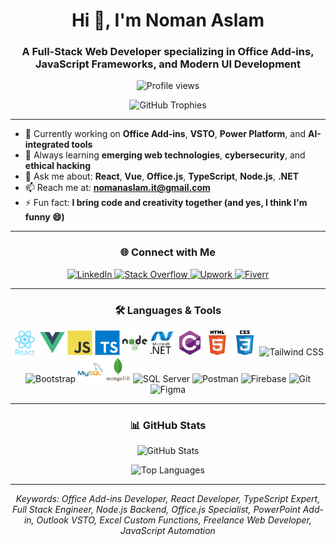 <h1 align="center">Hi 👋, I'm Noman Aslam</h1>
<h3 align="center">A Full-Stack Web Developer specializing in Office Add-ins, JavaScript Frameworks, and Modern UI Development</h3>

<p align="center">
  <img src="https://komarev.com/ghpvc/?username=devnomanaslam&label=Profile%20views&color=0e75b6&style=flat" alt="Profile views" />
</p>

<p align="center">
  <img src="https://github-profile-trophy.vercel.app/?username=devnomanaslam&theme=flat" alt="GitHub Trophies" />
</p>

---

- 🔭 Currently working on **Office Add-ins**, **VSTO**, **Power Platform**, and **AI-integrated tools**
- 🌱 Always learning **emerging web technologies**, **cybersecurity**, and **ethical hacking**
- 💬 Ask me about: **React**, **Vue**, **Office.js**, **TypeScript**, **Node.js**, **.NET**
- 📫 Reach me at: **nomanaslam.it@gmail.com**
- ⚡ Fun fact: **I bring code and creativity together (and yes, I think I'm funny 😄)**

---

<h3 align="center">🌐 Connect with Me</h3>

<p align="center">
  <a href="https://www.linkedin.com/in/devnomanaslam/" target="_blank">
    <img src="https://raw.githubusercontent.com/rahuldkjain/github-profile-readme-generator/master/src/images/icons/Social/linked-in-alt.svg" alt="LinkedIn" height="30" width="40" />
  </a>
  <a href="https://stackoverflow.com/users/22285621/devnomanaslam" target="_blank">
    <img src="https://raw.githubusercontent.com/rahuldkjain/github-profile-readme-generator/master/src/images/icons/Social/stack-overflow.svg" alt="Stack Overflow" height="30" width="40" />
  </a>
  <a href="https://www.upwork.com/freelancers/~01747b941f1b99af96" target="_blank">
    <img src="https://cdn.worldvectorlogo.com/logos/upwork.svg" alt="Upwork" height="35" width="40" />
  </a>
  <a href="https://www.fiverr.com/noman3839" target="_blank">
    <img src="https://cdn.worldvectorlogo.com/logos/fiverr-1.svg" alt="Fiverr" height="35" width="40"/>
  </a>
</p>

---

<h3 align="center">🛠️ Languages & Tools</h3>

<p align="center">
  <img src="https://raw.githubusercontent.com/devicons/devicon/master/icons/react/react-original-wordmark.svg" alt="React" width="40" height="40"/>
  <img src="https://raw.githubusercontent.com/devicons/devicon/master/icons/vuejs/vuejs-original.svg" alt="Vue" width="40" height="40"/>
  <img src="https://raw.githubusercontent.com/devicons/devicon/master/icons/javascript/javascript-original.svg" alt="JavaScript" width="40" height="40"/>
  <img src="https://raw.githubusercontent.com/devicons/devicon/master/icons/typescript/typescript-original.svg" alt="TypeScript" width="40" height="40"/>
  <img src="https://raw.githubusercontent.com/devicons/devicon/master/icons/nodejs/nodejs-original-wordmark.svg" alt="Node.js" width="40" height="40"/>
  <img src="https://raw.githubusercontent.com/devicons/devicon/master/icons/dot-net/dot-net-original-wordmark.svg" alt=".NET" width="40" height="40"/>
  <img src="https://raw.githubusercontent.com/devicons/devicon/master/icons/csharp/csharp-original.svg" alt="C#" width="40" height="40"/>
  <img src="https://raw.githubusercontent.com/devicons/devicon/master/icons/html5/html5-original-wordmark.svg" alt="HTML5" width="40" height="40"/>
  <img src="https://raw.githubusercontent.com/devicons/devicon/master/icons/css3/css3-original-wordmark.svg" alt="CSS3" width="40" height="40"/>
  <img src="https://www.vectorlogo.zone/logos/tailwindcss/tailwindcss-icon.svg" alt="Tailwind CSS" width="40" height="40"/>
  <img src="https://www.vectorlogo.zone/logos/bootstrap/bootstrap-icon.svg" alt="Bootstrap" width="40" height="40"/>
  <img src="https://raw.githubusercontent.com/devicons/devicon/master/icons/mysql/mysql-original-wordmark.svg" alt="MySQL" width="40" height="40"/>
  <img src="https://raw.githubusercontent.com/devicons/devicon/master/icons/mongodb/mongodb-original-wordmark.svg" alt="MongoDB" width="40" height="40"/>
  <img src="https://www.svgrepo.com/show/303229/microsoft-sql-server-logo.svg" alt="SQL Server" width="40" height="40"/>
  <img src="https://www.vectorlogo.zone/logos/getpostman/getpostman-icon.svg" alt="Postman" width="40" height="40"/>
  <img src="https://www.vectorlogo.zone/logos/firebase/firebase-icon.svg" alt="Firebase" width="40" height="40"/>
  <img src="https://www.vectorlogo.zone/logos/git-scm/git-scm-icon.svg" alt="Git" width="40" height="40"/>
  <img src="https://www.vectorlogo.zone/logos/figma/figma-icon.svg" alt="Figma" width="40" height="40"/>
</p>

---

<h3 align="center">📊 GitHub Stats</h3>

<p align="center">
  <img src="https://github-readme-stats.vercel.app/api?username=devnomanaslam&show_icons=true&locale=en" alt="GitHub Stats" />
</p>

<p align="center">
  <img src="https://github-readme-stats.vercel.app/api/top-langs?username=devnomanaslam&show_icons=true&locale=en&layout=compact" alt="Top Languages" />
</p>

---

<!-- SEO Keywords -->
<p align="center"><em>Keywords: Office Add-ins Developer, React Developer, TypeScript Expert, Full Stack Engineer, Node.js Backend, Office.js Specialist, PowerPoint Add-in, Outlook VSTO, Excel Custom Functions, Freelance Web Developer, JavaScript Automation</em></p>
